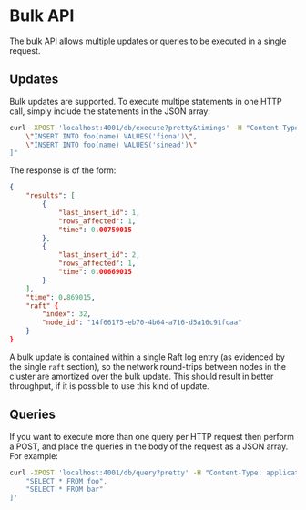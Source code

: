 # Bulk API
The bulk API allows multiple updates or queries to be executed in a single request. 

## Updates
Bulk updates are supported. To execute multipe statements in one HTTP call, simply include the statements in the JSON array:

```bash
curl -XPOST 'localhost:4001/db/execute?pretty&timings' -H "Content-Type: application/json" -d "[
    \"INSERT INTO foo(name) VALUES('fiona')\",
    \"INSERT INTO foo(name) VALUES('sinead')\"
]"
```

The response is of the form:

```json
{
    "results": [
        {
            "last_insert_id": 1,
            "rows_affected": 1,
            "time": 0.00759015
        },
        {
            "last_insert_id": 2,
            "rows_affected": 1,
            "time": 0.00669015
        }
    ],
    "time": 0.869015,
    "raft" {
        "index": 32,
        "node_id": "14f66175-eb70-4b64-a716-d5a16c91fcaa"
    }
}
```

A bulk update is contained within a single Raft log entry (as evidenced by the single `raft` section), so the network round-trips between nodes in the cluster are amortized over the bulk update. This should result in better throughput, if it is possible to use this kind of update.

## Queries
If you want to execute more than one query per HTTP request then perform a POST, and place the queries in the body of the request as a JSON array. For example:

```bash
curl -XPOST 'localhost:4001/db/query?pretty' -H "Content-Type: application/json" -d '[
    "SELECT * FROM foo",
    "SELECT * FROM bar"
]'
```
